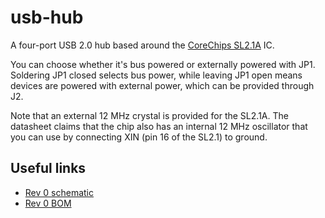 # usb-hub
A four-port USB 2.0 hub based around the [CoreChips SL2.1A](https://datasheet.lcsc.com/szlcsc/1811151645_CoreChips-SL2-1A_C192893.pdf) IC.

You can choose whether it's bus powered or externally powered with JP1. Soldering JP1 closed selects bus power, while leaving JP1 open means devices are powered with external power, which can be provided through J2.

Note that an external 12 MHz crystal is provided for the SL2.1A. The datasheet claims that the chip also has an internal 12 MHz oscillator that you can use by connecting XIN (pin 16 of the SL2.1) to ground.

## Useful links
* [Rev 0 schematic](./mfg/rev0/usb-hub.pdf)
* [Rev 0 BOM](./mfg/rev0/usb-hub.csv)